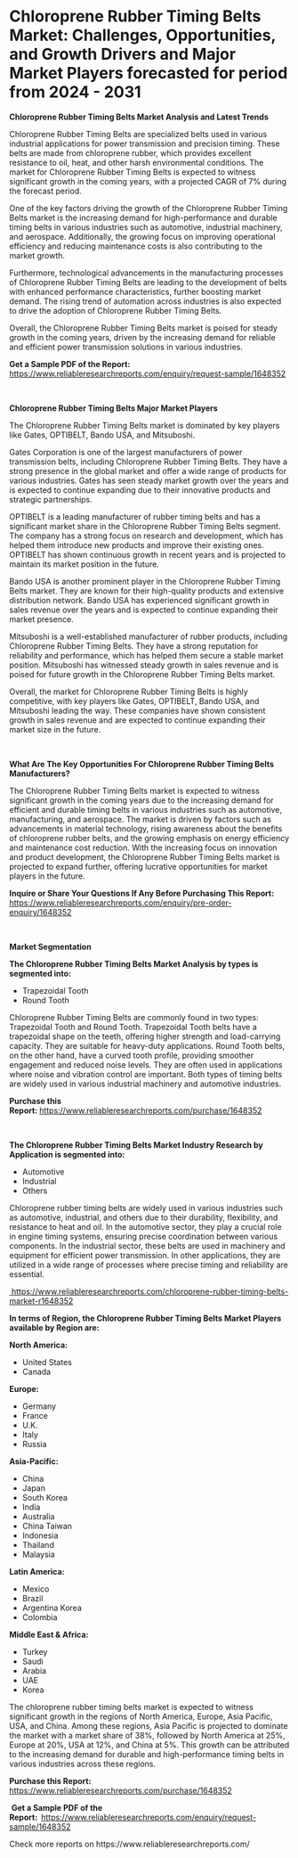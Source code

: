 <p><h1>Chloroprene Rubber Timing Belts Market: Challenges, Opportunities, and Growth Drivers and Major Market Players forecasted for period from 2024 - 2031</h1></p><p><strong>Chloroprene Rubber Timing Belts Market Analysis and Latest Trends</strong></p>
<p><p>Chloroprene Rubber Timing Belts are specialized belts used in various industrial applications for power transmission and precision timing. These belts are made from chloroprene rubber, which provides excellent resistance to oil, heat, and other harsh environmental conditions. The market for Chloroprene Rubber Timing Belts is expected to witness significant growth in the coming years, with a projected CAGR of 7% during the forecast period.</p><p>One of the key factors driving the growth of the Chloroprene Rubber Timing Belts market is the increasing demand for high-performance and durable timing belts in various industries such as automotive, industrial machinery, and aerospace. Additionally, the growing focus on improving operational efficiency and reducing maintenance costs is also contributing to the market growth.</p><p>Furthermore, technological advancements in the manufacturing processes of Chloroprene Rubber Timing Belts are leading to the development of belts with enhanced performance characteristics, further boosting market demand. The rising trend of automation across industries is also expected to drive the adoption of Chloroprene Rubber Timing Belts.</p><p>Overall, the Chloroprene Rubber Timing Belts market is poised for steady growth in the coming years, driven by the increasing demand for reliable and efficient power transmission solutions in various industries.</p></p>
<p><strong>Get a Sample PDF of the Report:&nbsp;</strong> <a href="https://www.reliableresearchreports.com/enquiry/request-sample/1648352">https://www.reliableresearchreports.com/enquiry/request-sample/1648352</a></p>
<p>&nbsp;</p>
<p><strong>Chloroprene Rubber Timing Belts Major Market Players</strong></p>
<p><p>The Chloroprene Rubber Timing Belts market is dominated by key players like Gates, OPTIBELT, Bando USA, and Mitsuboshi. </p><p>Gates Corporation is one of the largest manufacturers of power transmission belts, including Chloroprene Rubber Timing Belts. They have a strong presence in the global market and offer a wide range of products for various industries. Gates has seen steady market growth over the years and is expected to continue expanding due to their innovative products and strategic partnerships.</p><p>OPTIBELT is a leading manufacturer of rubber timing belts and has a significant market share in the Chloroprene Rubber Timing Belts segment. The company has a strong focus on research and development, which has helped them introduce new products and improve their existing ones. OPTIBELT has shown continuous growth in recent years and is projected to maintain its market position in the future.</p><p>Bando USA is another prominent player in the Chloroprene Rubber Timing Belts market. They are known for their high-quality products and extensive distribution network. Bando USA has experienced significant growth in sales revenue over the years and is expected to continue expanding their market presence.</p><p>Mitsuboshi is a well-established manufacturer of rubber products, including Chloroprene Rubber Timing Belts. They have a strong reputation for reliability and performance, which has helped them secure a stable market position. Mitsuboshi has witnessed steady growth in sales revenue and is poised for future growth in the Chloroprene Rubber Timing Belts market.</p><p>Overall, the market for Chloroprene Rubber Timing Belts is highly competitive, with key players like Gates, OPTIBELT, Bando USA, and Mitsuboshi leading the way. These companies have shown consistent growth in sales revenue and are expected to continue expanding their market size in the future.</p></p>
<p>&nbsp;</p>
<p><strong>What Are The Key Opportunities For Chloroprene Rubber Timing Belts Manufacturers?</strong></p>
<p><p>The Chloroprene Rubber Timing Belts market is expected to witness significant growth in the coming years due to the increasing demand for efficient and durable timing belts in various industries such as automotive, manufacturing, and aerospace. The market is driven by factors such as advancements in material technology, rising awareness about the benefits of chloroprene rubber belts, and the growing emphasis on energy efficiency and maintenance cost reduction. With the increasing focus on innovation and product development, the Chloroprene Rubber Timing Belts market is projected to expand further, offering lucrative opportunities for market players in the future.</p></p>
<p><strong>Inquire or Share Your Questions If Any Before Purchasing This Report:</strong> <a href="https://www.reliableresearchreports.com/enquiry/pre-order-enquiry/1648352">https://www.reliableresearchreports.com/enquiry/pre-order-enquiry/1648352</a></p>
<p>&nbsp;</p>
<p><strong>Market Segmentation</strong></p>
<p><strong>The Chloroprene Rubber Timing Belts Market Analysis by types is segmented into:</strong></p>
<p><ul><li>Trapezoidal Tooth</li><li>Round Tooth</li></ul></p>
<p><p>Chloroprene Rubber Timing Belts are commonly found in two types: Trapezoidal Tooth and Round Tooth. Trapezoidal Tooth belts have a trapezoidal shape on the teeth, offering higher strength and load-carrying capacity. They are suitable for heavy-duty applications. Round Tooth belts, on the other hand, have a curved tooth profile, providing smoother engagement and reduced noise levels. They are often used in applications where noise and vibration control are important. Both types of timing belts are widely used in various industrial machinery and automotive industries.</p></p>
<p><strong>Purchase this Report:&nbsp;</strong><a href="https://www.reliableresearchreports.com/purchase/1648352">https://www.reliableresearchreports.com/purchase/1648352</a></p>
<p>&nbsp;</p>
<p><strong>The Chloroprene Rubber Timing Belts Market Industry Research by Application is segmented into:</strong></p>
<p><ul><li>Automotive</li><li>Industrial</li><li>Others</li></ul></p>
<p><p>Chloroprene rubber timing belts are widely used in various industries such as automotive, industrial, and others due to their durability, flexibility, and resistance to heat and oil. In the automotive sector, they play a crucial role in engine timing systems, ensuring precise coordination between various components. In the industrial sector, these belts are used in machinery and equipment for efficient power transmission. In other applications, they are utilized in a wide range of processes where precise timing and reliability are essential.</p></p>
<p><a href="https://www.reliableresearchreports.com/chloroprene-rubber-timing-belts-market-r1648352">&nbsp;https://www.reliableresearchreports.com/chloroprene-rubber-timing-belts-market-r1648352</a></p>
<p><strong>In terms of Region, the Chloroprene Rubber Timing Belts Market Players available by Region are:</strong></p>
<p>
    <p> <strong> North America: </strong>
        <ul>
            <li>United States</li>
            <li>Canada</li>
        </ul>
        </p> 
    <p> <strong> Europe: </strong>
        <ul>
            <li>Germany</li>
            <li>France</li>
            <li>U.K.</li>
            <li>Italy</li>
            <li>Russia</li>
        </ul>
        </p> 
    <p> <strong> Asia-Pacific: </strong>
        <ul>
            <li>China</li>
            <li>Japan</li>
            <li>South Korea</li>
            <li>India</li>
            <li>Australia</li>
            <li>China Taiwan</li>
            <li>Indonesia</li>
            <li>Thailand</li>
            <li>Malaysia</li>
        </ul>
        </p> 
    <p> <strong> Latin America: </strong>
        <ul>
            <li>Mexico</li>
            <li>Brazil</li>
            <li>Argentina Korea</li>
            <li>Colombia</li>
        </ul>
        </p> 
    <p> <strong> Middle East & Africa: </strong>
        <ul>
            <li>Turkey</li>
            <li>Saudi</li>
            <li>Arabia</li>
            <li>UAE</li>
            <li>Korea</li>
        </ul>
    </p>
    </p>
<p><p>The chloroprene rubber timing belts market is expected to witness significant growth in the regions of North America, Europe, Asia Pacific, USA, and China. Among these regions, Asia Pacific is projected to dominate the market with a market share of 38%, followed by North America at 25%, Europe at 20%, USA at 12%, and China at 5%. This growth can be attributed to the increasing demand for durable and high-performance timing belts in various industries across these regions.</p></p>
<p><strong>Purchase this Report: </strong><a href="https://www.reliableresearchreports.com/purchase/1648352">https://www.reliableresearchreports.com/purchase/1648352</a></p>
<p>&nbsp;<strong>Get a Sample PDF of the Report:&nbsp;&nbsp;</strong><a href="https://www.reliableresearchreports.com/enquiry/request-sample/1648352">https://www.reliableresearchreports.com/enquiry/request-sample/1648352</a></p>
<p><strong></strong></p>
<p>Check more reports on https://www.reliableresearchreports.com/</p>